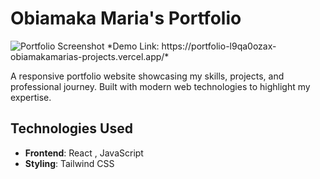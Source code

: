 # Obiamaka Maria's Portfolio 

<img src="https://i.postimg.cc/k5g4sCjc/portfolio.png" alt="Portfolio Screenshot">
*Demo Link: https://portfolio-l9qa0ozax-obiamakamarias-projects.vercel.app/*  

A responsive portfolio website showcasing my skills, projects, and professional journey. Built with modern web technologies to highlight my expertise.


## Technologies Used

- **Frontend**: React , JavaScript
- **Styling**: Tailwind CSS

